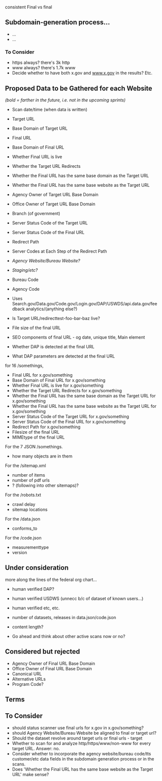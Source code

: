 consistent Final vs final 



## Subdomain-generation process...
* ...
* ...

### To Consider
* https always? there's 3k http
* www always? there's 1.7k www
* Decide whether to have both x.gov and www.x.gov in the results? Etc. 






## Proposed Data to be Gathered for each Website 

_(bold = farther in the future, i.e. not in the upcoming sprints)_


* Scan date/time (when data is written)
* Target URL
* Base Domain of Target URL
* Final URL 
* Base Domain of Final URL
* Whether Final URL is live
* Whether the Target URL Redirects
* Whether the Final URL has the same base domain as the Target URL
* Whether the Final URL has the same base website as the Target URL
* Agency Owner of Target URL Base Domain 
* Office Owner of Target URL Base Domain 
* Branch (of government)
* Server Status Code of the Target URL
* Server Status Code of the Final URL
* Redirect Path 
* Server Codes at Each Step of the Redirect Path 
* _Agency Website/Bureau Website?_
* _Staging/etc?_
* Bureau Code
* Agency Code
* Uses Search.gov/Data.gov/Code.gov/Login.gov/DAP/USWDS/api.data.gov/feedback analytics/(anything else?)
* Is Target URL/redirecttest-foo-bar-baz live? 
* File size of the final URL
* SEO components of final URL - og date, unique title, Main element


* Whether DAP is detected at the final URL
* What DAP parameters are detected at the final URL

  
  
for 16 /somethings,   
  
* Final URL for x.gov/something
* Base Domain of Final URL for x.gov/something
* Whether Final URL is live for x.gov/something
* Whether the Target URL Redirects for x.gov/something
* Whether the Final URL has the same base domain as the Target URL for x.gov/something
* Whether the Final URL has the same base website as the Target URL for x.gov/something
* Server Status Code of the Target URL for x.gov/something
* Server Status Code of the Final URL for x.gov/something
* Redirect Path for x.gov/something
* Filesize of the final URL 
* MIMEtype of the final URL
  
For the 7 JSON /somethings.   
  
* how many objects are in them  
  
For the /sitemap.xml  
  
* number of items   
* number of pdf urls   
* ? (following into other sitemaps)?
  
For the /robots.txt  
* crawl delay   
* sitemap locations   
  
  
For the /data.json   
  
* conforms_to  
  
  
For the /code.json   
* measurementtype  
* version  
  
  
## Under consideration 

more along the lines of the federal org chart...

* human verified DAP?
* human verified USDWS (unnecc b/c of dataset of known users...) 
* human verified etc, etc. 
* number of datasets, releases in data.json/code.json 

* content length?

* Go ahead and think about other active scans now or no?




## Considered but rejected
* Agency Owner of Final URL Base Domain 
* Office Owner of Final URL Base Domain 
* Canonical URL
* Alternative URLs
* Program Code?







## Terms 



## To Consider 

* should status scanner use final urls for x.gov in x.gov/something?
*  should Agency Website/Bureau Website be aligned to final or target url? 
* Should the dataset revolve around target urls or final urls - target
* Whether to scan for and analyze http/https/www/non-www for every target URL.  Answer: no. 
* Consider whether to incorporate the agency website/bureau code/tts customer/etc data fields in the subdomain generation process or in the scans.  
* Does 'Whether the Final URL has the same base website as the Target URL' make sense?  

